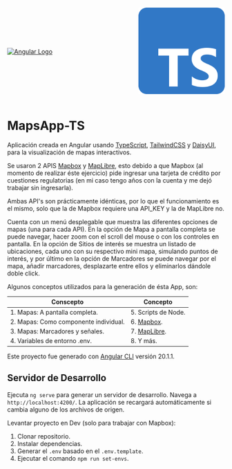<div style="display: flex; justify-content: space-between; align-items:center;">
  <p align="center">
    <a href="https://www.angular.io/" target="blank">
      <img src="https://angular.io/assets/images/logos/angular/angular.svg" width="200" alt="Angular Logo"/>
    </a>
  </p>

  <p align="center">
    <a href="https://www.typescriptlang.org/" target="blank">
      <img src="public/typescript.svg" width="200" alt="TypeScript Logo"/>
    </a>
  </p>
</div>

# MapsApp-TS

Aplicación creada en Angular usando [TypeScript](https://www.typescriptlang.org), [TailwindCSS](https://tailwindcss.com/) y [DaisyUI](https://daisyui.com/), para la visualización de mapas interactivos.

Se usaron 2 APIS [Mapbox](https://www.mapbox.com/) y [MapLibre](https://maplibre.org/), esto debido a que Mapbox (al momento de realizar éste ejercicio) pide ingresar una tarjeta de crédito por cuestiones regulatorias (en mi caso tengo años con la cuenta y me dejó trabajar sin ingresarla).

Ambas API's son prácticamente idénticas, por lo que el funcionamiento es el mismo, solo que la de Mapbox requiere una API_KEY y la de MapLibre no.

Cuenta con un menú desplegable que muestra las diferentes opciones de mapas (una para cada API). En la opción de Mapa a pantalla completa se puede navegar, hacer zoom con el scroll del mouse o con los controles en pantalla. En la opción de Sitios de interés se muestra un listado de ubicaciones, cada uno con su respectivo mini mapa, simulando puntos de interés, y por último en la opción de Marcadores se puede navegar por el mapa, añadir marcadores, desplazarte entre ellos y eliminarlos dándole doble click.

Algunos conceptos utilizados para la generación de ésta App, son:

|  Conscepto  | Concepto  |
|  -------------  |  -------------  |
|  1. Mapas: A pantalla completa.  |  5. Scripts de Node.  |
|  2. Mapas: Como componente individual.  |  6. [Mapbox](https://www.mapbox.com/).  |
|  3. Mapas: Marcadores y señales.  |  7. [MapLibre](https://maplibre.org/).  |
|  4. Variables de entorno .env.  |  8. Y más.  |


Este proyecto fue generado con [Angular CLI](https://github.com/angular/angular-cli) versión 20.1.1.

## Servidor de Desarrollo

Ejecuta `ng serve` para generar un servidor de desarrollo. Navega a `http://localhost:4200/`. La aplicación se recargará automáticamente si cambia alguno de los archivos de origen.

Levantar proyecto en Dev (solo para trabajar con Mapbox):
1. Clonar repositorio.
2. Instalar dependencias.
3. Generar el `.env` basado en el `.env.template`.
4. Ejecutar el comando `npm run set-envs`.
